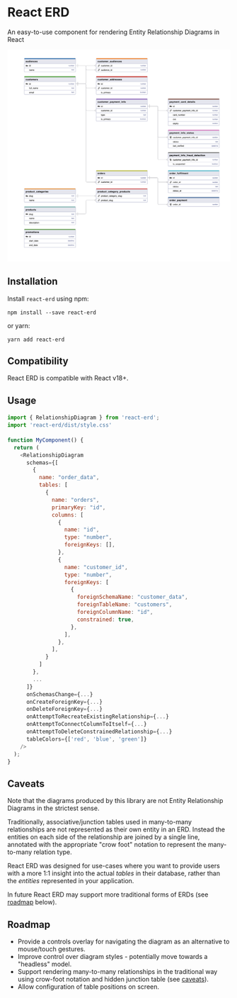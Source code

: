 # React ERD

An easy-to-use component for rendering Entity Relationship Diagrams in React

![Example image](/example.png)

## Installation

Install `react-erd` using npm:

```
npm install --save react-erd
```

or yarn:

```
yarn add react-erd
```

## Compatibility

React ERD is compatible with React v18+.

## Usage

```js
import { RelationshipDiagram } from 'react-erd';
import 'react-erd/dist/style.css'

function MyComponent() {
  return (
    <RelationshipDiagram
      schemas={[
        {
          name: "order_data",
          tables: [
            {
              name: "orders",
              primaryKey: "id",
              columns: [
                {
                  name: "id",
                  type: "number",
                  foreignKeys: [],
                },
                {
                  name: "customer_id",
                  type: "number",
                  foreignKeys: [
                    {
                      foreignSchemaName: "customer_data",
                      foreignTableName: "customers",
                      foreignColumnName: "id",
                      constrained: true,
                    },
                  ],
                },
              ],
            }
          ]
        },
        ...
      ]}
      onSchemasChange={...}
      onCreateForeignKey={...}
      onDeleteForeignKey={...}
      onAttemptToRecreateExistingRelationship={...}
      onAttemptToConnectColumnToItself={...}
      onAttemptToDeleteConstrainedRelationship={...}
      tableColors={['red', 'blue', 'green']}
    />
  );
}
```

## Caveats

Note that the diagrams produced by this library are not Entity Relationship Diagrams in the strictest sense.

Traditionally, associative/junction tables used in many-to-many relationships are not represented as their own entity in an ERD. Instead the entities on each side of the relationship are joined by a single line, annotated with the appropriate "crow foot" notation to represent the many-to-many relation type.

React ERD was designed for use-cases where you want to provide users with a more 1:1 insight into the actual _tables_ in their database, rather than the _entities_ represented in your application.

In future React ERD may support more traditional forms of ERDs (see [roadmap](#roadmap) below).

## Roadmap

- Provide a controls overlay for navigating the diagram as an alternative to mouse/touch gestures.
- Improve control over diagram styles - potentially move towards a "headless" model.
- Support rendering many-to-many relationships in the traditional way using crow-foot notation and hidden junction table (see [caveats](#caveats)).
- Allow configuration of table positions on screen.
